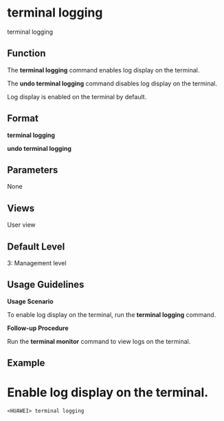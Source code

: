 terminal logging
================

terminal logging

Function
--------



The **terminal logging** command enables log display on the terminal.

The **undo terminal logging** command disables log display on the terminal.



Log display is enabled on the terminal by default.


Format
------

**terminal logging**

**undo terminal logging**


Parameters
----------

None

Views
-----

User view


Default Level
-------------

3: Management level


Usage Guidelines
----------------

**Usage Scenario**

To enable log display on the terminal, run the **terminal logging** command.

**Follow-up Procedure**

Run the **terminal monitor** command to view logs on the terminal.


Example
-------

# Enable log display on the terminal.
```
<HUAWEI> terminal logging

```